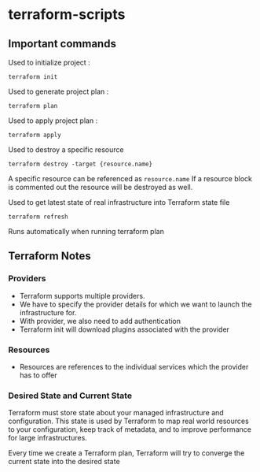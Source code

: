 # terraform-scripts

## Important commands

Used to initialize project :
```
terraform init
```

Used to generate project plan :
```
terraform plan
```

Used to apply project plan :
```
terraform apply
```

Used to destroy a specific resource
```
terraform destroy -target {resource.name}
```
A specific resource can be referenced as `resource.name` 
If a resource block is commented out the resource will be destroyed as well.

Used to get latest state of real infrastructure into Terraform state file 
```
terraform refresh
```
Runs automatically when running terraform plan 

## Terraform Notes

### Providers
- Terraform supports multiple providers.
- We have to specify the provider details for which we want to launch the infrastructure for.
- With provider, we also need to add authentication
- Terraform init will download plugins associated with the provider

### Resources
- Resources are references to the individual services which the provider has to offer

### Desired State and Current State

Terraform must store state about your managed infrastructure and configuration. This state is used by Terraform to map real world resources to your configuration, keep track of metadata, and to improve performance for large infrastructures.

Every time we create a Terraform plan, Terraform will try to converge the current state into the desired state

